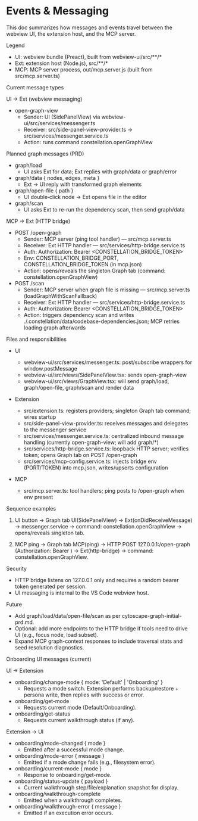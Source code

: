 # Events & Messaging

This doc summarizes how messages and events travel between the webview UI, the extension host, and the MCP server.

Legend
- UI: webview bundle (Preact), built from webview-ui/src/**/*
- Ext: extension host (Node.js), src/**/*
- MCP: MCP server process, out/mcp.server.js (built from src/mcp.server.ts)

Current message types

UI → Ext (webview messaging)
- open-graph-view
  - Sender: UI (SidePanelView) via webview-ui/src/services/messenger.ts
  - Receiver: src/side-panel-view-provider.ts → src/services/messenger.service.ts
  - Action: runs command constellation.openGraphView

Planned graph messages (PRD)
- graph/load
  - UI asks Ext for data; Ext replies with graph/data or graph/error
- graph/data { nodes, edges, meta }
  - Ext → UI reply with transformed graph elements
- graph/open-file { path }
  - UI double‑click node → Ext opens file in the editor
- graph/scan
  - UI asks Ext to re-run the dependency scan, then send graph/data

MCP → Ext (HTTP bridge)
- POST /open-graph
  - Sender: MCP server (ping tool handler) — src/mcp.server.ts
  - Receiver: Ext HTTP handler — src/services/http-bridge.service.ts
  - Auth: Authorization: Bearer <CONSTELLATION_BRIDGE_TOKEN>
  - Env: CONSTELLATION_BRIDGE_PORT, CONSTELLATION_BRIDGE_TOKEN (in mcp.json)
  - Action: opens/reveals the singleton Graph tab (command: constellation.openGraphView)
- POST /scan
  - Sender: MCP server when graph file is missing — src/mcp.server.ts (loadGraphWithScanFallback)
  - Receiver: Ext HTTP handler — src/services/http-bridge.service.ts
  - Auth: Authorization: Bearer <CONSTELLATION_BRIDGE_TOKEN>
  - Action: triggers dependency scan and writes ./.constellation/data/codebase-dependencies.json; MCP retries loading graph afterwards

Files and responsibilities
- UI
  - webview-ui/src/services/messenger.ts: post/subscribe wrappers for window.postMessage
  - webview-ui/src/views/SidePanelView.tsx: sends open-graph-view
  - webview-ui/src/views/GraphView.tsx: will send graph/load, graph/open-file, graph/scan and render data

- Extension
  - src/extension.ts: registers providers; singleton Graph tab command; wires startup
  - src/side-panel-view-provider.ts: receives messages and delegates to the messenger service
  - src/services/messenger.service.ts: centralized inbound message handling (currently open-graph-view; will add graph/*)
  - src/services/http-bridge.service.ts: loopback HTTP server; verifies token; opens Graph tab on POST /open-graph
  - src/services/mcp-config.service.ts: injects bridge env (PORT/TOKEN) into mcp.json, writes/upserts configuration

- MCP
  - src/mcp.server.ts: tool handlers; ping posts to /open-graph when env present

Sequence examples
1) UI button → Graph tab
   UI(SidePanelView) → Ext(onDidReceiveMessage) → messenger.service → command: constellation.openGraphView → opens/reveals singleton tab.

2) MCP ping → Graph tab
   MCP(ping) → HTTP POST 127.0.0.1:<PORT>/open-graph (Authorization: Bearer <TOKEN>) → Ext(http-bridge) → command: constellation.openGraphView.

Security
- HTTP bridge listens on 127.0.0.1 only and requires a random bearer token generated per session.
- UI messaging is internal to the VS Code webview host.

Future
- Add graph/load/data/open-file/scan as per cytoscape-graph-initial-prd.md.
- Optional: add more endpoints to the HTTP bridge if tools need to drive UI (e.g., focus node, load subset).
- Expand MCP graph-context responses to include traversal stats and seed resolution diagnostics.

Onboarding UI messages (current)

UI → Extension
- onboarding/change-mode { mode: 'Default' | 'Onboarding' }
  - Requests a mode switch. Extension performs backup/restore + persona write, then replies with success or error.
- onboarding/get-mode
  - Requests current mode (Default/Onboarding).
- onboarding/get-status
  - Requests current walkthrough status (if any).

Extension → UI
- onboarding/mode-changed { mode }
  - Emitted after a successful mode change.
- onboarding/mode-error { message }
  - Emitted if a mode change fails (e.g., filesystem error).
- onboarding/current-mode { mode }
  - Response to onboarding/get-mode.
- onboarding/status-update { payload }
  - Current walkthrough step/file/explanation snapshot for display.
- onboarding/walkthrough-complete
  - Emitted when a walkthrough completes.
- onboarding/walkthrough-error { message }
  - Emitted if an execution error occurs.

